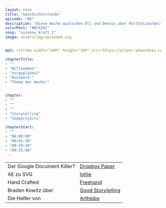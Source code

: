 ```yaml
---
layout: none
title: "Geschichtsstunde"
episode: "06"
description: "Diese Woche quatschen Oli und Dennis über Portfolioarbeit sowie der Macht von Nutzergeschichten und intrinsisch motivierten Sideprojects."
colorPost: "#BC626C"
song: "suzanne_kraft_2"
image: assets/img/episode6.svg


mp3: <iframe width="100%" height="200" src="https://player.whooshkaa.com/player/episode/id/94315?visual=true" frameborder="0"></iframe>

chapterTitle:
- ""
- "Willkommen"
- "Vorgeplänkel"
- "Buzzword:"
- "Thema der Woche:"


chapter:
- ""
- ""
- ""
- "Storytelling"
- "Sideprojects"

chapterStart:
- ""
- "00:00:00"
- "00:01:30"
- "00:19:30"
- "00:35:00"
---
```


<!-- nach 8 einträgen ein neues table erstellen, danke :) !-->

| | |
|:-|:-|
| Der Google Document Killer? | [Dropbox Paper](https://paper.dropbox.com) |
| AE zu SVG | [lottie](http://airbnb.design/introducing-lottie/) |
| Hand Crafted | [Freehand](http://blog.invisionapp.com/craft-freehand/) |
| Braden Kowitz über | [Good Storytelling](https://library.gv.com/why-good-storytelling-helps-you-design-great-products-148c9bbc7404#.9qyk4xbnc)  |
| Die Helfer von | [Arthelps](http://www.arthelps.de/)  |
